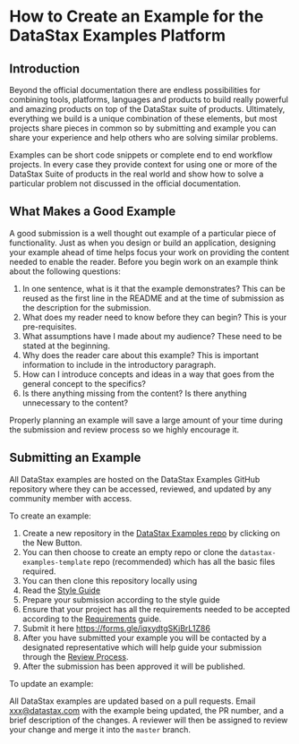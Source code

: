 # How to Create an Example for the DataStax Examples Platform
## Introduction
Beyond the official documentation there are endless possibilities for combining tools, platforms, languages and products to build really powerful and amazing products on top of the DataStax suite of products. Ultimately, everything we build is a unique combination of these elements, but most projects share pieces in common so by submitting and example you can share your experience and help others who are solving similar problems.

Examples can be short code snippets or complete end to end workflow projects.  In every case they provide context for using one or more of the DataStax Suite of products in the real world and show how to solve a particular problem not discussed in the official documentation.

## What Makes a Good Example

A good submission is a well thought out example of a particular piece of functionality.  Just as when you design or build an application, designing your example ahead of time helps focus your work on providing the content needed to enable the reader.  Before you begin work on an example think about the following questions:

1) In one sentence, what is it that the example demonstrates?  This can be reused as the first line in the README and at the time of submission as the description for the submission.
2) What does my reader need to know before they can begin?  This is your pre-requisites.
3) What assumptions have I made about my audience?  These need to be stated at the beginning.
4) Why does the reader care about this example? This is important information to include in the introductory paragraph.
5) How can I introduce concepts and ideas in a way that goes from the general concept to the specifics?
6) Is there anything missing from the content?  Is there anything unnecessary to the content?

Properly planning an example will save a large amount of your time during the submission and review process so we highly encourage it.

## Submitting an Example

All DataStax examples are hosted on the DataStax Examples GitHub repository where they can be accessed, reviewed, and updated by any community member with access.  

To create an example:

   1. Create a new repository in the [DataStax Examples repo](https://github.com/DataStax-Examples) by clicking on the New Button.
   2. You can then choose to create an empty repo or clone the `datastax-examples-template` repo (recommended) which has all the basic files required.
   3. You can then clone this repository locally using
   4. Read the [Style Guide](./docs/STYLE_GUIDE.md)
   5. Prepare your submission according to the style guide
   6. Ensure that your project has all the requirements needed to be accepted according to the [Requirements](./docs/REQUIREMENTS.md) guide.
   7. Submit it here https://forms.gle/iqxydtgSKjBrL1Z86
   8. After you have submitted your example you will be contacted by a designated representative which will help guide your submission through the [Review Process](./docs/REVIEW_PROCESS.md).
   9. After the submission has been approved it will be published.

To update an example:

All DataStax examples are updated based on a pull requests.  Email xxx@datastax.com with the example being updated, the PR number, and a brief description of the changes.  A reviewer will then be assigned to review your change and merge it into the `master` branch.
 
